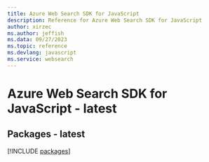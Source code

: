 ```yaml
---
title: Azure Web Search SDK for JavaScript
description: Reference for Azure Web Search SDK for JavaScript
author: xirzec
ms.author: jeffish
ms.data: 09/27/2023
ms.topic: reference
ms.devlang: javascript
ms.service: websearch
---
```

# Azure Web Search SDK for JavaScript - latest
## Packages - latest
[!INCLUDE [packages](web-search-index.md)]